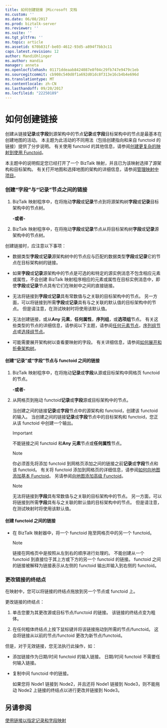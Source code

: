 ```yaml
---
title: 如何创建链接 |Microsoft 文档
ms.custom: ''
ms.date: 06/08/2017
ms.prod: biztalk-server
ms.reviewer: ''
ms.suite: ''
ms.tgt_pltfrm: ''
ms.topic: article
ms.assetid: 670b831f-be03-4612-93d5-a894f7bb3c11
caps.latest.revision: 12
author: MandiOhlinger
ms.author: mandia
manager: anneta
ms.openlocfilehash: 01171ddeaab8424087e8f04c29fb747e9479c1eb
ms.sourcegitcommit: cb908c540d8f1a692d01dc8f313e16cb4b4e696d
ms.translationtype: MT
ms.contentlocale: zh-CN
ms.lasthandoff: 09/20/2017
ms.locfileid: "22250189"
---
```

# <a name="how-to-create-links"></a>如何创建链接
创建从链接**记录**或**字段**到源架构中的节点**记录**或**字段**目标架构中的节点是最基本在创建地图的活动。 本主题为此活动的不同用法（包括创建指向和来自 functoid 的链接）提供了分步说明。 有关使用 functoid 的其他信息，请参阅[创建更复杂的映射到使用 Functoid](../core/using-functoids-to-create-more-complex-mappings.md)。  
  
 本主题中的说明假定您已经打开了一个 BizTalk 映射，并且已为该映射选择了源架构和目标架构。 有关打开地图和选择地图的架构的详细信息，请参阅[管理映射中项目](../core/managing-maps-within-projects.md)。  
  
### <a name="to-create-links-between-field-and-record-nodes"></a>创建“字段”与“记录”节点之间的链接  
  
1.  BizTalk 映射程序中，在将拖动**字段**或**记录**节点到将源架构树**字段**或**记录**目标架构中的节点树。  
  
     **-或者-**  
  
2.  BizTalk 映射程序中，在将拖动**字段**或**记录**节点从将目标架构树**字段**或**记录**源架构中的节点树。  
  
 创建链接时，应注意以下事项：  
  
-   数据类型**字段**或**记录**源架构树中的节点应与匹配的数据类型**字段**或**记录**它的节点在目标架构树的链接。  
  
-   如果**字段**或**记录**源架构中的节点是可选的和特定的源实例消息不包含相应元素或属性，不会创建 BizTalk 映射程序相应的元素或属性在目标实例消息中，即使**字段**或**记录**节点具有它们在映射中之间的直接链接。  
  
-   无法将链接到**字段**或**记录**具有常数值与之关联的目标架构中的节点。 另一方面，可以将链接到所需**字段**或**记录**具有与之关联的默认值的目标架构中的节点。 但是请注意，在测试映射时将使用该默认值。  
  
-   无法创建链接，或从**Any 元素**，**任何属性**，**序列组**，或**选项组**节点。 有关这些类型的节点的详细信息，请参阅以下主题，请参阅[任何元素节点](../core/any-element-nodes.md)，[序列组节点](../core/sequence-group-nodes.md)或[选择组节点](../core/choice-group-nodes.md)。  
  
-   可能需要展开架构树以查看要映射的字段。 有关详细信息，请参阅[如何展开和折叠架构树](https://msdn.microsoft.com/library/ee253802(v=bts.10).aspx)。  
  
#### <a name="to-create-links-between-record-or-field-nodes-and-functoids"></a>创建“记录”或“字段”节点与 functoid 之间的链接  
  
1.  BizTalk 映射程序中，在将拖动**记录**或**字段**从源或目标架构中网格页 functoid 的节点。  
  
     **-或者-**  
  
2.  从网格页到拖动 functoid**记录**或**字段**源或目标架构中的节点。  
  
     当创建之间的链接**记录**或**字段**节点中的源架构和 functoid，创建该 functoid 的输入。 当创建之间的链接**记录**或**字段**节点中的目标架构和 functoid，您正从该 functoid 中创建一个输出。  
  
    > [!IMPORTANT]
    >  不能链接之间 functoid 和**Any 元素**节点或**任何属性**节点。  
  
    > [!NOTE]
    >  你必须首先将添加 functoid 到网格页添加之间的链接之前**记录**或**字段**节点和该 functoid。 有关将 functoid 添加到网格页的详细信息，请参阅[如何向地图添加基本 Functoid](../core/how-to-add-basic-functoids-to-a-map.md)。 另请参阅[向地图添加高级 Functoid](../core/adding-advanced-functoids-to-a-map.md)。  
  
    > [!NOTE]
    >  无法将链接到**字段**具有常数值与之关联的目标架构中的节点。 另一方面，可以将链接到所需**字段**具有与之关联的默认值的目标架构中的节点。 但是请注意，在测试映射时将使用该默认值。  
  
#### <a name="to-create-links-between-functoids"></a>创建 functoid 之间的链接  
  
-   在 BizTalk 映射器中，将一个 functoid 拖至网格页中的另一个 functoid。  
  
    > [!NOTE]
    >  链接在网格页中是按照从左到右的顺序进行处理的。 不能创建从一个 functoid 到直接位于其上方或下方的另一个 functoid 的链接。 functoid 之间的链接被解释为链接表示从左侧的 functoid 输出并输入到右侧的 functoid。  
  
### <a name="to-change-the-endpoint-of-a-link"></a>更改链接的终结点  
 在映射中，您可以将链接的终结点拖放到另一个节点或 functoid 上。  
  
 更改链接的终结点：  
  
1.  单击您要为其更改源或目标节点/functoid 的链接。 该链接的终结点变为粗体。  
  
2.  在任何粗体终结点上按下鼠标键并将该链接拖动到所需的节点/functoid。 这会将链接从以前的节点/functoid 更改为新节点/functoid。  
  
 但是，对于无效链接，您无法执行此操作，如：  
  
-   添加链接作为日期/时间 functoid 的输入链接。 日期/时间 functoid 不需要任何输入链接。  
  
-   复制中间 functoid 中的链接。  
  
     如果您将 Node1 链接到 Node2，并且还将 Node1 链接到 Node3，则不能拖动 Node2 上链接的终结点以进行更改并链接到 Node3。  
  
## <a name="see-also"></a>另请参阅  
 [使用链接以指定记录和字段映射](../core/using-links-to-specify-record-and-field-mappings.md)